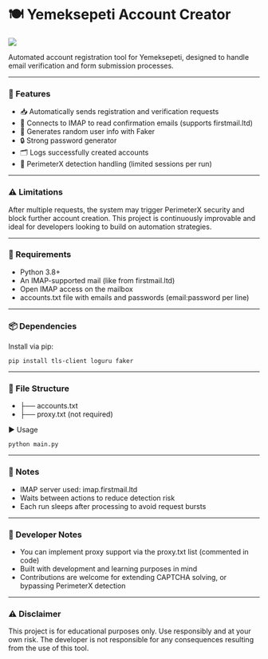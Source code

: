 # 🍽️ Yemeksepeti Account Creator

<img src="https://i.imgur.com/oEeYrvA.png">

Automated account registration tool for Yemeksepeti, designed to handle email verification and form submission processes.

---

### 🚀 Features

- 📥 Automatically sends registration and verification requests
- 📧 Connects to IMAP to read confirmation emails (supports firstmail.ltd)
- 🤖 Generates random user info with Faker
- 🔒 Strong password generator
- 🗂️ Logs successfully created accounts
- 📛 PerimeterX detection handling (limited sessions per run)

---

### ⚠️ Limitations

After multiple requests, the system may trigger PerimeterX security and block further account creation.
This project is continuously improvable and ideal for developers looking to build on automation strategies.

---

### 🔧 Requirements

- Python 3.8+
- An IMAP-supported mail (like from firstmail.ltd)
- Open IMAP access on the mailbox
- accounts.txt file with emails and passwords (email:password per line)

---

### 📦 Dependencies

Install via pip:
```
pip install tls-client loguru faker
```

---

### 📁 File Structure

- ├── accounts.txt
- ├── proxy.txt (not required)

▶️ Usage
```
python main.py
```

---

### 📜 Notes

- IMAP server used: imap.firstmail.ltd
- Waits between actions to reduce detection risk
- Each run sleeps after processing to avoid request bursts

---

### 🧠 Developer Notes

- You can implement proxy support via the proxy.txt list (commented in code)
- Built with development and learning purposes in mind
- Contributions are welcome for extending CAPTCHA solving, or bypassing PerimeterX detection

---

### ⚠️ Disclaimer

This project is for educational purposes only. Use responsibly and at your own risk. The developer is not responsible for any consequences resulting from the use of this tool.
